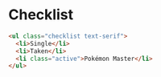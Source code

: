 # Checklist

```html
<ul class="checklist text-serif">
  <li>Single</li>
  <li>Taken</li>
  <li class="active">Pokémon Master</li>
</ul>
```
